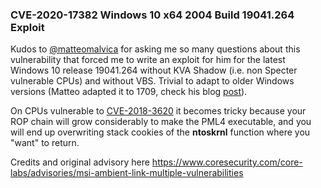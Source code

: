 ### CVE-2020-17382 Windows 10 x64 2004 Build 19041.264 Exploit

Kudos to [@matteomalvica](https://twitter.com/matteomalvica) for asking me so many questions about this vulnerability that forced me to write an exploit for him for the latest Windows 10 release 19041.264 without KVA Shadow (i.e. non Specter vulnerable CPUs) and without VBS. Trivial to adapt to older Windows versions (Matteo adapted it to 1709, check his blog [post](https://www.matteomalvica.com/blog/2020/09/24/weaponizing-cve-2020-17382/)).

On CPUs vulnerable to [CVE-2018-3620](https://portal.msrc.microsoft.com/en-US/security-guidance/advisory/ADV180018) it becomes tricky because your ROP chain will grow considerably to make the PML4 executable, and you will end up overwriting stack cookies of the **ntoskrnl** function where you "want" to return.

Credits and original advisory here https://www.coresecurity.com/core-labs/advisories/msi-ambient-link-multiple-vulnerabilities
